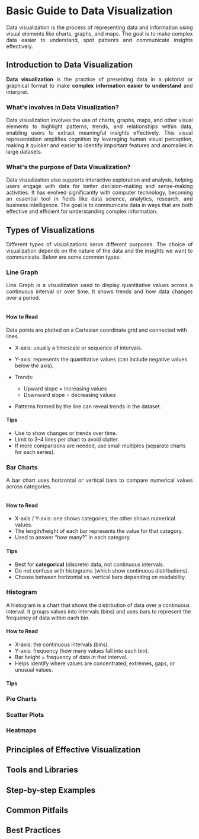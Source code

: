 # Basic Guide to Data Visualization

<p style="text-align: justify;">Data visualization is the process of representing data and information using visual elements like charts, graphs, and maps. The goal is to make complex data easier to understand, spot pattenrs and communicate insights effectively.</p>

## Introduction to Data Visualization

<p style="text-align: justify"> <b>Data visualization</b> is the practice of presenting data in a pictorial or graphical format to make <b>complex information easier to understand</b> and interpret. <br>

### What's involves in Data Visualization?
<p style="text-align: justify"> Data visualization involves the use of charts, graphs, maps, and other visual elements to highlight patterns, trends, and relationships within data, enabling users to extract meaningful insights effectively. This visual representation amplifies cognition by leveraging human visual perception, making it quicker and easier to identify important features and anomalies in large datasets. </p>

### What's the purpose of Data Visualization?
<p style="text-align: justify"> Data visualization also supports interactive exploration and analysis, helping users engage with data for better decision-making and sense-making activities. It has evolved significantly with computer technology, becoming an essential tool in fields like data science, analytics, research, and business intelligence. The goal is to communicate data in ways that are both effective and efficient for understanding complex information. </p>

## Types of Visualizations

<p style="text-align: justify"> Different types of visualizations serve different purposes. The choice of visualization depends on the nature of the data and the insights we want to communicate. Below are some common types: </p>

### Line Graph
<p style="text-align:justify"> Line Graph is a visualization used to display quantitative values across a continuous interval or over time. It shows trends and how data changes over a period. </p>

<div style="display: flex; justify-content: center">
<!-- <img src="https://datavizcatalogue.com/methods/images/anatomy/line_graph.png" alt="Line Chart Graph"> -->
</div>

#### How to Read
Data points are plotted on a Cartesian coordinate grid and connected with lines.
- X-axis: usually a timescale or sequence of intervals.
- Y-axis: represents the quantitative values (can include negative values below the axis).

- Trends:
    - Upward slope = increasing values
    - Downward slope = decreasing values

- Patterns formed by the line can reveal trends in the dataset.

#### Tips
- Use to show changes or trends over time.
- Limit to 3–4 lines per chart to avoid clutter.
- If more comparisons are needed, use small multiples (separate charts for each series).

### Bar Charts
<p style="text-align: justify"> A bar chart uses horizontal or vertical bars to compare numerical values across categories. </p>

<div style="display: flex; justify-content: center">
<!-- <img src="https://datavizcatalogue.com/methods/images/anatomy/bar_chart.png"> -->
</div>

#### How to Read
- X-axis / Y-axis: one shows categories, the other shows numerical values.
- The length/height of each bar represents the value for that category.
- Used to answer “how many?” in each category.

#### Tips
- Best for <b>categorical</b> (discrete) data, not continuous intervals.
- Do not confuse with histograms (which show continuous distributions).
- Choose between horizontal vs. vertical bars depending on readability.

### Histogram
A histogram is a chart that shows the distribution of data over a continuous interval. It groups values into intervals (bins) and uses bars to represent the frequency of data within each bin.

#### How to Read
- X-axis: the continuous intervals (bins).
- Y-axis: frequency (how many values fall into each bin).
- Bar height = frequency of data in that interval.
- Helps identify where values are concentrated, extremes, gaps, or unusual values.

#### Tips

### Pie Charts

### Scatter Plots

### Heatmaps
<p style="text-align: justify"></p>


## Principles of Effective Visualization

## Tools and Libraries

## Step-by-step Examples

## Common Pitfails

## Best Practices
